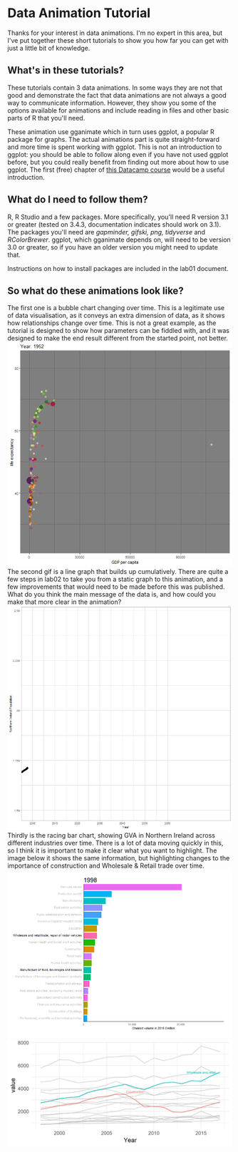 # Data Animation Tutorial
Thanks for your interest in data animations. I'm no expert in this area, but I've put together these short tutorials to show you how far you can get with just a little bit of knowledge. 
## What's in these tutorials?
These tutorials contain 3 data animations. In some ways they are not that good and demonstrate the fact that data animations are not always a good way to communicate information. However, they show you some of the options available for animations and include reading in files and other basic parts of R that you'll need.

These animation use gganimate which in turn uses ggplot, a popular R package for graphs. The actual animations part is quite straight-forward and more time is spent working with ggplot. This is not an introduction to ggplot: you should be able to follow along even if you have not used ggplot before, but you could really benefit from finding out more about how to use ggplot. The first (free) chapter of [this Datacamp course](https://www.datacamp.com/courses/data-visualization-with-ggplot2-1) would be a useful introduction.
## What do I need to follow them?
R, R Studio and a few packages. More specifically, you'll need R version 3.1 or greater (tested on 3.4.3, documentation indicates should work on 3.1). The packages you'll need are *gapminder, gifski, png, tidyverse* and *RColorBrewer*. ggplot, which gganimate depends on, will need to be version 3.0 or greater, so if you have an older version you might need to update that.

Instructions on how to install packages are included in the lab01 document.

## So what do these animations look like?

The first one is a bubble chart changing over time. This is a legitimate use of data visualisation, as it conveys an extra dimension of data, as it shows how relationships change over time. This is not a great example, as the tutorial is designed to show how parameters can be fiddled with, and it was designed to make the end result different from the started point, not better.
![alt_text](https://github.com/deangordon/dataAnimationTutorial/blob/master/gapMinder.gif "Gapminder")
The second gif is a line graph that builds up cumulatively. There are quite a few steps in lab02 to take you from a static graph to this animation, and a few improvements that would need to be made before this was published. What do you think the main message of the data is, and how could you make that more clear in the animation? 
![alt_text](https://github.com/deangordon/dataAnimationTutorial/blob/master/popProjections.gif "Population hose")
Thirdly is the racing bar chart, showing GVA in Northern Ireland across different industries over time. There is a lot of data moving quickly in this, so I think it is important to make it clear what you want to highlight. The image below it shows the same information, but highlighting changes to the importance of construction and Wholesale & Retail trade over time. 
![alt text](https://github.com/deangordon/dataAnimationTutorial/blob/master/gva.gif "Gross Value Added")
![alt text](https://github.com/deangordon/dataAnimationTutorial/blob/master/betterTrendComparison.jpg "Static GVA")
